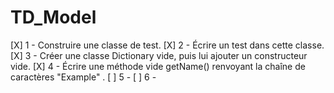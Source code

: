 # TD_Model
[X] 1 - Construire une classe de test.
[X] 2 - Écrire un test dans cette classe.
[X] 3 - Créer une classe Dictionary vide, puis lui ajouter un constructeur vide.
[X] 4 - Écrire une méthode vide getName() renvoyant la chaîne de caractères "Example" .
[ ] 5 - 
[ ] 6 - 